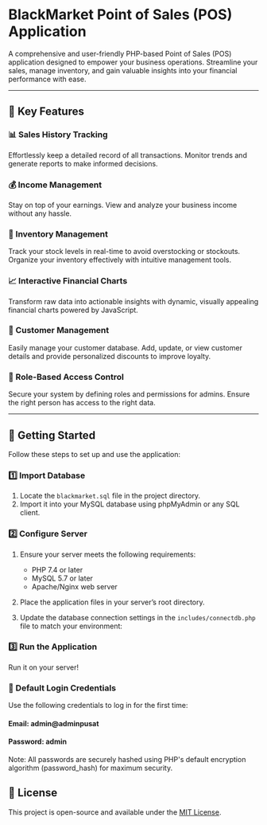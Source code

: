 # BlackMarket Point of Sales (POS) Application  

A comprehensive and user-friendly PHP-based Point of Sales (POS) application designed to empower your business operations. Streamline your sales, manage inventory, and gain valuable insights into your financial performance with ease.  

---

## 🌟 Key Features  

### 📊 Sales History Tracking  
Effortlessly keep a detailed record of all transactions. Monitor trends and generate reports to make informed decisions.  

### 💰 Income Management  
Stay on top of your earnings. View and analyze your business income without any hassle.  

### 🛒 Inventory Management  
Track your stock levels in real-time to avoid overstocking or stockouts. Organize your inventory effectively with intuitive management tools.  

### 📈 Interactive Financial Charts  
Transform raw data into actionable insights with dynamic, visually appealing financial charts powered by JavaScript.  

### 🧾 Customer Management  
Easily manage your customer database. Add, update, or view customer details and provide personalized discounts to improve loyalty.  

### 🎯 Role-Based Access Control  
Secure your system by defining roles and permissions for admins. Ensure the right person has access to the right data.  

---

## 🚀 Getting Started  

Follow these steps to set up and use the application:  

### 1️⃣ Import Database  
1. Locate the `blackmarket.sql` file in the project directory.  
2. Import it into your MySQL database using phpMyAdmin or any SQL client.  

### 2️⃣ Configure Server  
1. Ensure your server meets the following requirements:  
   - PHP 7.4 or later  
   - MySQL 5.7 or later  
   - Apache/Nginx web server  

2. Place the application files in your server’s root directory.  

3. Update the database connection settings in the `includes/connectdb.php` file to match your environment:

### 3️⃣ Run the Application
Run it on your server!

### 🔑 Default Login Credentials
Use the following credentials to log in for the first time:

#### Email: admin@adminpusat
#### Password: admin
Note: All passwords are securely hashed using PHP's default encryption algorithm (password_hash) for maximum security.


## 📜 License  

This project is open-source and available under the [MIT License](LICENSE).  

